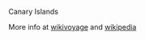 Canary Islands

More info at [wikivoyage](https://en.wikivoyage.org/wiki/Canary_Islands) and [wikipedia](https://en.wikipedia.org/wiki/Canary_islands)
